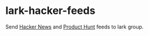 # lark-hacker-feeds

Send [Hacker News](https://news.ycombinator.com/) and [Product Hunt](https://www.producthunt.com/) feeds to lark group.
